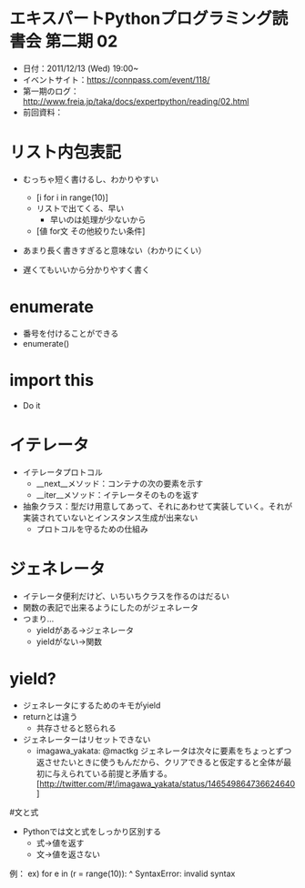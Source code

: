 # エキスパートPythonプログラミング読書会 第二期 02
* 日付：2011/12/13 (Wed)  19:00~
* イベントサイト：https://connpass.com/event/118/
* 第一期のログ：http://www.freia.jp/taka/docs/expertpython/reading/02.html
* 前回資料：

# リスト内包表記
* むっちゃ短く書けるし、わかりやすい
    * [i for i in range(10)]
    * リストで出てくる、早い
        * 早いのは処理が少ないから
    * [値 for文 その他絞りたい条件]
* あまり長く書きすぎると意味ない（わかりにくい）


* 遅くてもいいから分かりやすく書く

# enumerate
* 番号を付けることができる
* enumerate()

# import this
* Do it

# イテレータ
* イテレータプロトコル
    * __next__メソッド：コンテナの次の要素を示す
    * __iter__メソッド：イテレータそのものを返す
* 抽象クラス：型だけ用意してあって、それにあわせて実装していく。それが実装されていないとインスタンス生成が出来ない
    * プロトコルを守るための仕組み

# ジェネレータ
* イテレータ便利だけど、いちいちクラスを作るのはだるい
* 関数の表記で出来るようにしたのがジェネレータ
* つまり…
    * yieldがある→ジェネレータ
    * yieldがない→関数
# yield?
* ジェネレータにするためのキモがyield
* returnとは違う
    * 共存させると怒られる
* ジェネレーターはリセットできない
    * imagawa_yakata: @mactkg ジェネレータは次々に要素をちょっとずつ返させたいときに使うもんだから、クリアできると仮定すると全体が最初に与えられている前提と矛盾する。 [http://twitter.com/#!/imagawa_yakata/status/146549864736624640]

#文と式
* Pythonでは文と式をしっかり区別する
    * 式→値を返す
    * 文→値を返さない

例：
    ex)
    for e in (r = range(10)):
                ^
    SyntaxError: invalid syntax


